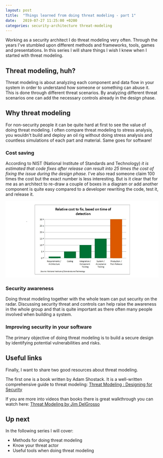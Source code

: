 ```yaml
---
layout: post
title:  "Things learned from doing threat modeling - part 1"
date:   2019-07-27 11:25:00 +0200
categories: security-architecture threat-modeling
---
```

Working as a security architect I do threat modeling very often. Through the years I've stumbled upon different methods and frameworks, tools, games and presentations. In this series I will share things I wish I knew when I started with threat modeling. 

## Threat modeling, huh?
Threat modeling is about analyzing each component and data flow in your system in order to understand how someone or something can abuse it. This is done through different threat scenarios. By analyzing different threat scenarios one can add the necessary controls already in the design phase. 

## Why threat modeling
For non-security people it can be quite hard at first to see the value of doing threat modeling. I often compare threat modeling to stress analysis, you wouldn't build and deploy an oil rig without doing stress analysis and countless simulations of each part and material. Same goes for software! 


### Cost saving
According to NIST (National Institute of Standards and Technology) _it is estimated that code fixes after release can result into 25 times the cost of fixing the issue during the design phase._ I've also read someone claim 100 times the cost but the exact number is less interesting. But is it clear that for me as an architect to re-draw a couple of boxes in a diagram or add another component is quite easy compared to a developer rewriting the code, test it, and release it.

![NIST Chart](https://raw.githubusercontent.com/AndersNordin/andersnordin.github.io/master/_site/assets/nist_chart.jpg)

### Security awareness
Doing threat modeling together with the whole team can put security on the radar. Discussing security threat and controls can help raise the awareness in the whole group and that is quite important as there often many people involved when building a system.

### Improving security in your software
The primary objective of doing threat modeling is to build a secure design by identifying potential vulnerabilities and risks.

## Useful links
Finally, I want to share two good resources about threat modeling.

The first one is a book written by Adam Shostack. It is a well-written comprehensive guide to threat modeling: [Threat Modeling : Designing for Security](https://www.amazon.com/Threat-Modeling-Designing-Adam-Shostack-ebook/dp/B00IG71FAS)

If you are more into videos than books there is great walkthrough you can watch here: [Threat Modeling by Jim DelGrosso](https://www.youtube.com/watch?v=We2cy8JwVqc)

## Up next
In the following series I will cover:
- Methods for doing threat modeling
- Know your threat actor
- Useful tools when doing threat modeling
